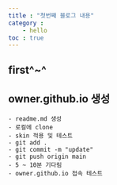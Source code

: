 ```yaml
---
title : "첫번째 블로그 내용"
category :
    - hello
toc : true
---
```


## first^~^

## owner.github.io 생성
    
    - readme.md 생성
    - 로컬에 clone
    - skin 적용 및 테스트
    - git add .
    - git commit -m "update"
    - git push origin main
    - 5 ~ 10분 기다림
    - owner.github.io 접속 테스트 